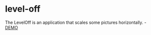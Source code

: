 # level-off

The LevelOff is an application that scales some pictures horizontally. - [DEMO](https://uyeong.github.io/level-off/)
